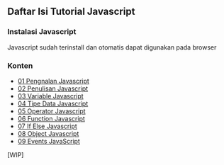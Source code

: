 ## Daftar Isi Tutorial Javascript

### Instalasi Javascript

Javascript sudah terinstall dan otomatis dapat digunakan pada browser

### Konten

- [01 Pengnalan Javascript](./[01]-pengenalan_javascript.md)
- [02 Penulisan Javascript](./[02]-Penulisan_JavaScript.md)
- [03 Variable Javascript](./[03]-Variable_JavaScript.md)
- [04 Tipe Data Javascript](./[04]-TipeData_JavaScript.md)
- [05 Operator Javascript](./[05]-Operator_JavaScript.md)
- [06 Function Javascript](./[06]-Function_JavaScript.md)
- [07 If Else Javascript](./[07]-ifElse_Javascript.md)
- [08 Object Javascript](./[08]-Object_javascript.md)
- [09 Events JavaScript](./[09]-Events_JavaScript.md)

[WIP]

